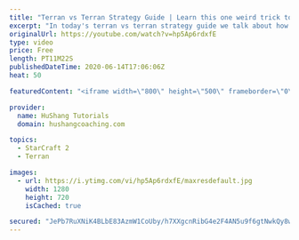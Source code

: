 ```yaml
---
title: "Terran vs Terran Strategy Guide | Learn this one weird trick to macro like a GM"
excerpt: "In today's terran vs terran strategy guide we talk about how you can continue to improve your macro into diamond and masters, where everyone is already making scv's consistently. What more could there be right? Let's take a look!  Terran vs Terran Guide | Learn this one weird trick to macro like a GM"
originalUrl: https://youtube.com/watch?v=hp5Ap6rdxfE
type: video
price: Free
length: PT11M22S
publishedDateTime: 2020-06-14T17:06:06Z
heat: 50

featuredContent: "<iframe width=\"800\" height=\"500\" frameborder=\"0\" src=\"https://www.youtube.com/embed/hp5Ap6rdxfE\" allow=\"accelerometer; autoplay; encrypted-media; gyroscope; picture-in-picture\" allowfullscreen></iframe>"

provider:
  name: HuShang Tutorials
  domain: hushangcoaching.com

topics:
  - StarCraft 2
  - Terran

images:
  - url: https://i.ytimg.com/vi/hp5Ap6rdxfE/maxresdefault.jpg
    width: 1280
    height: 720
    isCached: true

secured: "JePb7RuXNiK4BLbE83AzmW1CoUby/h7XXgcnRibG4e2F4AN5u9f6gtNwkQy8wqsaArmY1PZ8uYs1t6dECTrq6F/rPk8dZNKgAPhpw1fmGQKXkp1ZapL3vnF2RGf5oQT8LQasFwdylvUE0yqqrm6I/wwld+IogprShoXee3HzM/PILKXn0lsX5pkE6F3+u1mKQPqmXuFdKZ6yfxxg9HApn9nkrX8RQT12o6VEenSWZ4bZCcUbQtAf5ZhgokPaIJWbybx3udNRZa2k1Kn5G2JWAe/ug9tYDrF+OcphTxA+Lp16RKyPY4LXhKR4uxKcq6TBPgpMhvLuLAcIFF7/PjZxk18v2cCbupTYquSGwmBAnq5udiXFBzUks47LjfwuiNjC3pgT1tSYrFkZot/a2tNctmVe+bf7P+eC4qRwqcBoPWI=;wewVSOQhI9IWA75G3dMwlA=="
---
```


